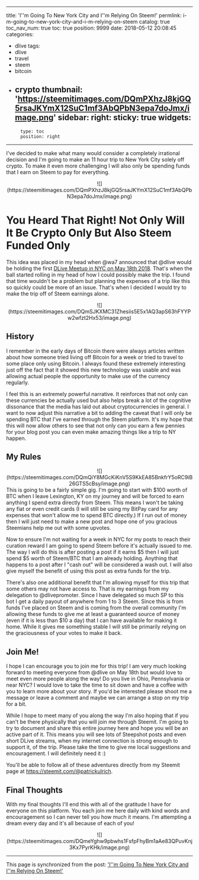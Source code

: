 
---
title: 'I''m Going To New York City and I''m Relying On Steem!'
permlink: i-m-going-to-new-york-city-and-i-m-relying-on-steem
catalog: true
toc_nav_num: true
toc: true
position: 9999
date: 2018-05-12 20:08:45
categories:
- dlive
tags:
- dlive
- travel
- steem
- bitcoin
- crypto
thumbnail: 'https://steemitimages.com/DQmPXhzJ8kjGQ5rsaJKYmX12SuC1mf3AbQPbN3epa7doJmx/image.png'
sidebar:
    right:
        sticky: true
widgets:
    -
        type: toc
        position: right
---


I've decided to make what many would consider a completely irrational decision and I'm going to make an 11 hour trip to New York City solely off crypto. To make it even more challenging I will also only be spending funds that I earn on Steem to pay for everything.

<center>![](https://steemitimages.com/DQmPXhzJ8kjGQ5rsaJKYmX12SuC1mf3AbQPbN3epa7doJmx/image.png)</center>

# You Heard That Right! Not Only Will It Be Crypto Only But Also Steem Funded Only

This idea was placed in my head when @wa7 announced that @dlive would be holding the first [DLive Meetup in NYC on May 18th 2018](https://steemit.com/dlive/@wa7/dlive-first-official-meetup-may-18th-2018-in-nyc). That's when the ball started rolling in my head of how I could possibly make the trip. I found that time wouldn't be a problem but planning the expenses of a trip like this so quickly could be more of an issue. That's when I decided I would try to make the trip off of Steem earnings alone.

<center>![](https://steemitimages.com/DQmSJKXMC31Zhesiis5E5x1AQ3apS63hFYYPw2wfzt2Hx53/image.png)</center>

## History
I remember in the early days of Bitcoin there were always articles written about how someone tried living off Bitcoin for a week or tried to travel to some place only using Bitcoin. I always found these extremely interesting just off the fact that it showed this new technology was usable and was allowing actual people the opportunity to make use of the currency regularly. 

I feel this is an extremely powerful narrative. It reinforces that not only can these currencies be actually used but also helps break a lot of the cognitive dissonance that the media has laid out about cryptocurrencies in general. I want to now adjust this narrative a bit to adding the caveat that I will only be spending BTC that I've earned through the Steem platform. It's my hope that this will now allow others to see that not only can you earn a few pennies for your blog post you can even make amazing things like a trip to NY happen.

## My Rules
<center>![](https://steemitimages.com/DQmQiY8MGcKiKnV5S9KkEA85BnkfrY5oRC9iB26GTS5cBsy/image.png)</center>
This is going to be a fairly simple gig. I'm going to start with $100 worth of BTC when I leave Lexington, KY on my journey and will be forced to earn anything I spend extra directly from Steem. This means I won't be taking any fiat or even credit cards (I will still be using my BitPay card for any expenses that won't allow me to spend BTC directly.) If I run out of money then I will just need to make a new post and hope one of you gracious Steemians help me out with some upvotes.

Now to ensure I'm not waiting for a week in NYC for my posts to reach their curation reward I am going to spend Steem before it's actually issued to me. The way I will do this is after posting a post if it earns $5 then I will just spend $5 worth of Steem/BTC that I am already holding. Anything that happens to a post after I "cash out" will be considered a wash out. I will also give myself the benefit of using this post as extra funds for the trip.

There's also one additional benefit that I'm allowing myself for this trip that some others may not have access to. That is my earnings from my delegation to @dlivepromoter. Since I have delegated so much SP to this bot I get a daily payout of anywhere from 1 to 3 Steem. Since this is from funds I've placed on Steem and is coming from the overall community I'm allowing these funds to give me at least a guaranteed source of money (even if it is less than $10 a day) that I can have available for making it home. While it gives me something stable I will still be primarily relying on the graciousness of your votes to make it back.

## Join Me!
I hope I can encourage you to join me for this trip! I am very much looking forward to meeting everyone from @dlive on May 18th but would love to meet even more people along the way! Do you live in Ohio, Pennsylvania or near NYC? I would love to take the time to sit down and have a coffee with you to learn more about your story. If you'd be interested please shoot me a message or leave a comment and maybe we can arrange a stop on my trip for a bit.

While I hope to meet many of you along the way I'm also hoping that if you can't be there physically that you will join me through Steemit. I'm going to try to document and share this entire journey here and hope you will be an active part of it. This means you will see lots of Steepshot posts and even short DLive streams, when my internet connection is strong enough to support it, of the trip. Please take the time to give me local suggestions and encouragement. I will definitely need it :) 

You'll be able to follow all of these adventures directly from my Steemit page at https://steemit.com/@patrickulrich.

## Final Thoughts
With my final thoughts I'll end this with all of the gratitude I have for everyone on this platform. You each join me here daily with kind words and encouragement so I can never tell you how much it means. I'm attempting a dream every day and it's all because of each of you!
<center>![](https://steemitimages.com/DQmeYghw9pbwhs1FsfpFhyBm1aAe83QPuvKnj3Kx7PyrKHk/image.png)</center>

- - -

This page is synchronized from the post: ['I''m Going To New York City and I''m Relying On Steem!'](https://steemit.com/@patrickulrich/i-m-going-to-new-york-city-and-i-m-relying-on-steem)
